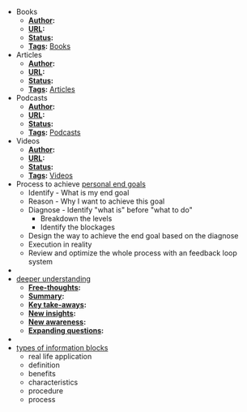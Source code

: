 - Books
    - **[Author](<Author.md>):**
    - **[URL](<URL.md>):**
    - **[Status](<Status.md>):**
    - **[Tags](<Tags.md>):** [Books](<Books.md>)
- Articles
    - **[Author](<Author.md>):**
    - **[URL](<URL.md>):**
    - **[Status](<Status.md>):**
    - **[Tags](<Tags.md>):** [Articles](<Articles.md>)
- Podcasts
    - **[Author](<Author.md>):**
    - **[URL](<URL.md>):**
    - **[Status](<Status.md>):**
    - **[Tags](<Tags.md>):** [Podcasts](<Podcasts.md>)
- Videos
    - **[Author](<Author.md>):**
    - **[URL](<URL.md>):**
    - **[Status](<Status.md>):**
    - **[Tags](<Tags.md>):** [Videos](<Videos.md>)
- Process to achieve [personal end goals](<personal end goals.md>)
    - Identify - What is my end goal
    - Reason - Why I want to achieve this goal
    - Diagnose - Identify "what is" before "what to do"
        - Breakdown the levels
        - Identify the blockages
    - Design the way to achieve the end goal based on the diagnose
    - Execution in reality
    - Review and optimize the whole process with an feedback loop system 
- 
- [deeper understanding](<deeper understanding.md>)
    - **[Free-thoughts](<Free-thoughts.md>):**
    - **[Summary](<Summary.md>):**
    - **[Key take-aways](<Key take-aways.md>):**
    - **[New insights](<New insights.md>):**
    - **[New awareness](<New awareness.md>):**
    - **[Expanding questions](<Expanding questions.md>):**
- 
- [types of information blocks](<types of information blocks.md>)
    - real life application
    - definition
    - benefits 
    - characteristics
    - procedure
    - process
